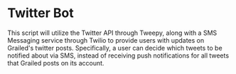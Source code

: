 # Twitter Bot

This script will utilize the Twitter API through Tweepy, along with a SMS Messaging service through Twilio to provide users with updates on Grailed's twitter posts. Specifically, a user can decide which tweets to be notified about via SMS, instead of receiving push notifications for all tweets that Grailed posts on its account.